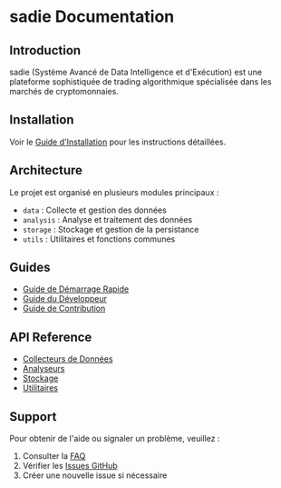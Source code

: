 # sadie Documentation

## Introduction

sadie (Système Avancé de Data Intelligence et d'Exécution) est une plateforme sophistiquée de trading algorithmique spécialisée dans les marchés de cryptomonnaies.

## Installation

Voir le [Guide d'Installation](guides/installation.md) pour les instructions détaillées.

## Architecture

Le projet est organisé en plusieurs modules principaux :

- `data` : Collecte et gestion des données
- `analysis` : Analyse et traitement des données
- `storage` : Stockage et gestion de la persistance
- `utils` : Utilitaires et fonctions communes

## Guides

- [Guide de Démarrage Rapide](guides/quickstart.md)
- [Guide du Développeur](guides/developer.md)
- [Guide de Contribution](guides/contributing.md)

## API Reference

- [Collecteurs de Données](api/collectors.md)
- [Analyseurs](api/analyzers.md)
- [Stockage](api/storage.md)
- [Utilitaires](api/utils.md)

## Support

Pour obtenir de l'aide ou signaler un problème, veuillez :

1. Consulter la [FAQ](guides/faq.md)
2. Vérifier les [Issues GitHub](https://github.com/papierfroisse/sadie/issues)
3. Créer une nouvelle issue si nécessaire
